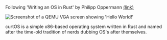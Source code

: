 Following 'Writing an OS in Rust' by Philipp Oppermann [(link)](https://os.phil-opp.com/)

![Screenshot of a QEMU VGA screen showing 'Hello World!']("https://github.com/curtis-wils0n/curt_os/assets/60797928/098a108f-a4f0-414a-8aac-c7d39a487bcd")

curtOS is a simple x86-based operating system written in Rust and named after the time-old tradition of nerds dubbing OS's after themselves.
